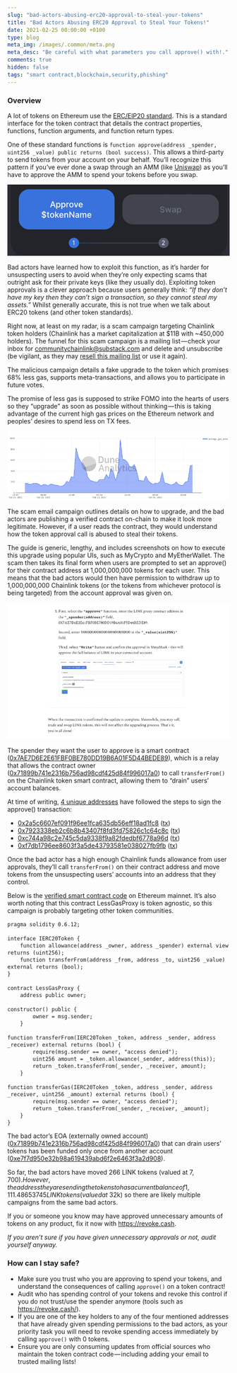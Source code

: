 ```yaml
---
slug: "bad-actors-abusing-erc20-approval-to-steal-your-tokens"
title: "Bad Actors Abusing ERC20 Approval to Steal Your Tokens!"
date: 2021-02-25 00:00:00 +0100
type: blog
meta_img: /images/.common/meta.png
meta_desc: "Be careful with what parameters you call approve() with!."
comments: true
hidden: false
tags: "smart contract,blockchain,security,phishing"
---
```


### Overview
A lot of tokens on Ethereum use the [ERC/EIP20 standard](https://eips.ethereum.org/EIPS/eip-20). This is a standard interface for the token contract that details the contract properties, functions, function arguments, and function return types.

One of these standard functions is `function approve(address _spender, uint256 _value) public returns (bool success)`. This allows a third-party to send tokens from your account on your behalf. You’ll recognize this pattern if you’ve ever done a swap through an AMM (like [Uniswap](https://app.uniswap.org/#/swap)) as you’ll have to approve the AMM to spend your tokens before you swap.

![](./images/bad-actors-abusing-erc20-approval-to-steal-your-tokens/1.png)

Bad actors have learned how to exploit this function, as it’s harder for unsuspecting users to avoid when they’re only expecting scams that outright ask for their private keys (like they usually do). Exploiting token approvals is a clever approach because users generally think: *“If they don’t have my key then they can’t sign a transaction, so they cannot steal my assets.”* Whilst generally accurate, this is not true when we talk about ERC20 tokens (and other token standards).

Right now, at least on my radar, is a scam campaign targeting Chainlink token holders (Chainlink has a market capitalization at $11B with ~450,000 holders). The funnel for this scam campaign is a mailing list — check your inbox for communitychainlink@substack.com and delete and unsubscribe (be vigilant, as they may [resell this mailing list](https://support.substack.com/hc/en-us/articles/360037465992-How-do-I-export-my-email-or-subscriber-list-) or use it again).

The malicious campaign details a fake upgrade to the token which promises 68% less gas, supports meta-transactions, and allows you to participate in future votes.

The promise of less gas is supposed to strike FOMO into the hearts of users so they “upgrade” as soon as possible without thinking — this is taking advantage of the current high gas prices on the Ethereum network and peoples’ desires to spend less on TX fees.

![Average gas prices for the last 3 days](./images/bad-actors-abusing-erc20-approval-to-steal-your-tokens/2.png "Average gas prices for the last 3 days")

The scam email campaign outlines details on how to upgrade, and the bad actors are publishing a verified contract on-chain to make it look more legitimate. However, if a user reads the contract, they would understand how the token approval call is abused to steal their tokens.

The guide is generic, lengthy, and includes screenshots on how to execute this upgrade using popular UIs, such as MyCrypto and MyEtherWallet. The scam then takes its final form when users are prompted to set an approve() for their contract address at 1,000,000,000 tokens for each user. This means that the bad actors would then have permission to withdraw up to 1,000,000,000 Chainlink tokens (or the tokens from whichever protocol is being targeted) from the account approval was given on.

![A screenshot of the action they want the user to perform](./images/bad-actors-abusing-erc20-approval-to-steal-your-tokens/3.png "A screenshot of the action they want the user to perform")

The spender they want the user to approve is a smart contract ([0x7AE7D6E2E61FBF0BE780DD19B6A01F5D44BEDE89](https://etherscan.io/address/0x7AE7D6E2E61FBF0BE780DD19B6A01F5D44BEDE89)), which is a relay that allows the contract owner ([0x71899b741e2316b756ad98cdf425d84f996017a0](https://etherscan.io/address/0x71899b741e2316b756ad98cdf425d84f996017a0)) to call `transferFrom()` on the Chainlink token smart contract, allowing them to “drain” users’ account balances.

At time of writing, [4 unique addresses](https://explore.duneanalytics.com/queries/20936/source) have followed the steps to sign the approve() transaction:

* [0x2a5c6607ef091f96ee1fca635db56eff18ad1fc8](https://etherscan.io/address/0x2a5c6607ef091f96ee1fca635db56eff18ad1fc8) ([tx](https://etherscan.io/tx/0x0545c1dbd7bc09f64706dc4424b2986b3925cbb558f2ef5ee2c873dc33e660e9))
* [0x7923338eb2c6b8b43407f8fd3fd75826c1c64c8c](https://etherscan.io/address/0x7923338eb2c6b8b43407f8fd3fd75826c1c64c8c) ([tx](https://etherscan.io/tx/0x1db13a784d71a49fd0302d44cd3d3e2a33f39f3ca813b1d00c102cc9509a2622))
* [0xc744a98c2e745c5da9338f9a82fdedbf6778a96d](https://etherscan.io/address/0xc744a98c2e745c5da9338f9a82fdedbf6778a96d) ([tx](https://etherscan.io/tx/0x4f819dd199bae0966743327a4ba6bf172ba0240bdd5038346d99b824758eca4a))
* [0xf7db1796ee8603f3a5de43793581e038027fb9fb](https://etherscan.io/address/0xf7db1796ee8603f3a5de43793581e038027fb9fb) ([tx](https://etherscan.io/tx/0xb0de2974b032887974bbd2ce6b4590fc33810ce40fdd00a4e7e04a3698f2497c))

Once the bad actor has a high enough Chainlink funds allowance from user approvals, they’ll call `transferFrom()` on their contract address and move tokens from the unsuspecting users’ accounts into an address that they control.

Below is the [verified smart contract code](https://etherscan.io/address/0x7AE7D6E2E61FBF0BE780DD19B6A01F5D44BEDE89#code) on Ethereum mainnet. It’s also worth noting that this contract LessGasProxy is token agnostic, so this campaign is probably targeting other token communities.

```sol
pragma solidity 0.6.12;

interface IERC20Token {
    function allowance(address _owner, address _spender) external view returns (uint256);
    function transferFrom(address _from, address _to, uint256 _value) external returns (bool);
}

contract LessGasProxy {
    address public owner;

constructor() public {
        owner = msg.sender;
    }

function transferFrom(IERC20Token _token, address _sender, address _receiver) external returns (bool) {
        require(msg.sender == owner, "access denied");
        uint256 amount = _token.allowance(_sender, address(this));
        return _token.transferFrom(_sender, _receiver, amount);
    }

function transferGas(IERC20Token _token, address _sender, address _receiver, uint256 _amount) external returns (bool) {
        require(msg.sender == owner, "access denied");
        return _token.transferFrom(_sender, _receiver, _amount);
    }
}
```

The bad actor’s EOA (externally owned account)([0x71899b741e2316b756ad98cdf425d84f996017a0](https://etherscan.io/address/0x71899b741e2316b756ad98cdf425d84f996017a0)) that can drain users’ tokens has been funded only once from another account ([0xe7f7d950e32b98a619439abd6f2e6463f3a2d908](https://etherscan.io/address/0xe7f7d950e32b98a619439abd6f2e6463f3a2d908)).

So far, the bad actors have moved 266 LINK tokens (valued at $7,700). However, the address they are sending the tokens to has a current balance of 1,111.48653745 LINK tokens (valued at ~$32k) so there are likely multiple campaigns from the same bad actors.

If you or someone you know may have approved unnecessary amounts of tokens on any product, fix it now with https://revoke.cash.

*If you aren’t sure if you have given unnecessary approvals or not, audit yourself anyway.*

### How can I stay safe?

* Make sure you trust who you are approving to spend your tokens, and understand the consequences of calling `approve()` on a token contract!
* Audit who has spending control of your tokens and revoke this control if you do not trust/use the spender anymore (tools such as https://revoke.cash/).
* If you are one of the key holders to any of the four mentioned addresses that have already given spending permissions to the bad actors, as your priority task you will need to revoke spending access immediately by calling `approve()` with 0 tokens.
* Ensure you are only consuming updates from official sources who maintain the token contract code — including adding your email to trusted mailing lists!